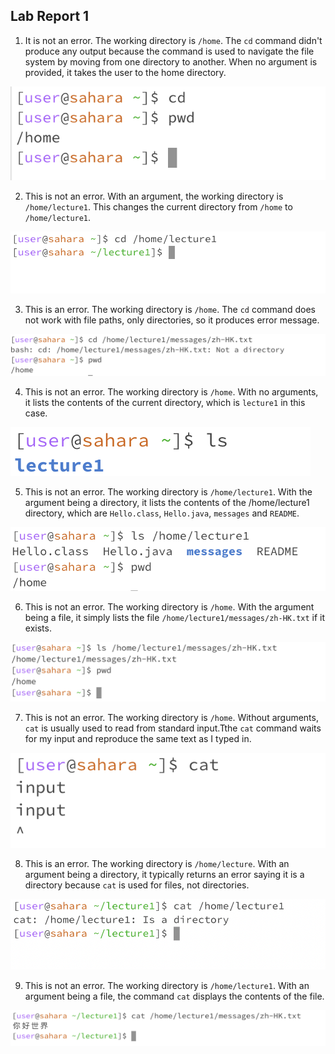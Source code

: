 ## Lab Report 1
1. It is not an error. The working directory is `/home`. The `cd` command didn't produce any output because the command is used to navigate the file system by moving from one directory to another. When no argument is provided, it takes the user to the home directory.

![Image](lab1-1.png) 


2. This is not an error. With an argument, the working directory is `/home/lecture1`. This changes the current directory from `/home` to `/home/lecture1`. 

![Image](lab1-4.png) 

3. This is an error. The working directory is `/home`. The `cd` command does not work with file paths, only directories, so it produces error message.

![Image](lab1-7.png)

4. This is not an error. The working directory is `/home`. With no arguments, it lists the contents of the current directory, which is `lecture1` in this case.   

![Image](lab1-2.png)

5. This is not an error. The working directory is `/home/lecture1`. With the argument being a directory, it lists the contents of the /home/lecture1 directory, which are `Hello.class`, `Hello.java`, `messages` and `README`. 

![Image](lab1-5.png)

6. This is not an error. The working directory is `/home`. With the argument being a file, it simply lists the file `/home/lecture1/messages/zh-HK.txt` if it exists.

![Image](lab1-8.png)

7. This is not an error. The working directory is `/home`. Without arguments, `cat` is usually used to read from standard input.Tthe `cat` command waits for my input and reproduce the same text as I typed in.

![Image](lab1-3.png)

8. This is an error. The working directory is `/home/lecture`. With an argument being a directory, it typically returns an error saying it is a directory because `cat` is used for files, not directories.

![Image](lab1-6.png)


9. This is not an error. The working directory is `/home/lecture1`. With an argument being a file, the command `cat` displays the contents of the file. 

![Image](lab1-9.png)


